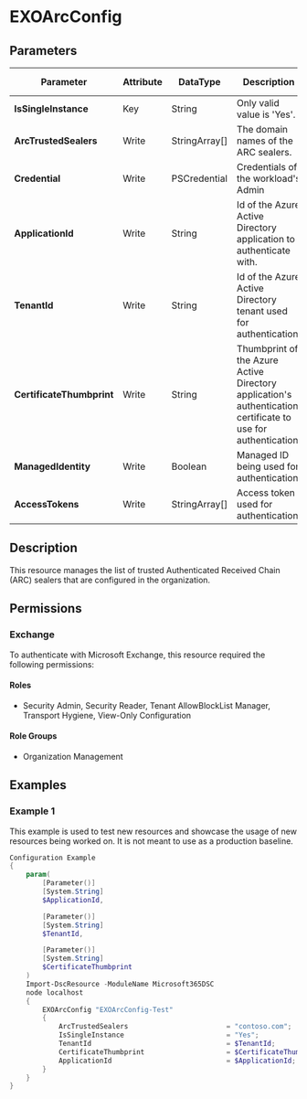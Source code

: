 ﻿# EXOArcConfig

## Parameters

| Parameter | Attribute | DataType | Description | Allowed Values |
| --- | --- | --- | --- | --- |
| **IsSingleInstance** | Key | String | Only valid value is 'Yes'. | `Yes` |
| **ArcTrustedSealers** | Write | StringArray[] | The domain names of the ARC sealers. | |
| **Credential** | Write | PSCredential | Credentials of the workload's Admin | |
| **ApplicationId** | Write | String | Id of the Azure Active Directory application to authenticate with. | |
| **TenantId** | Write | String | Id of the Azure Active Directory tenant used for authentication. | |
| **CertificateThumbprint** | Write | String | Thumbprint of the Azure Active Directory application's authentication certificate to use for authentication. | |
| **ManagedIdentity** | Write | Boolean | Managed ID being used for authentication. | |
| **AccessTokens** | Write | StringArray[] | Access token used for authentication. | |


## Description

This resource manages the list of trusted Authenticated Received Chain (ARC) sealers that are configured in the organization.

## Permissions

### Exchange

To authenticate with Microsoft Exchange, this resource required the following permissions:

#### Roles

- Security Admin, Security Reader, Tenant AllowBlockList Manager, Transport Hygiene, View-Only Configuration

#### Role Groups

- Organization Management

## Examples

### Example 1

This example is used to test new resources and showcase the usage of new resources being worked on.
It is not meant to use as a production baseline.

```powershell
Configuration Example
{
    param(
        [Parameter()]
        [System.String]
        $ApplicationId,

        [Parameter()]
        [System.String]
        $TenantId,

        [Parameter()]
        [System.String]
        $CertificateThumbprint
    )
    Import-DscResource -ModuleName Microsoft365DSC
    node localhost
    {
        EXOArcConfig "EXOArcConfig-Test"
        {
            ArcTrustedSealers                        = "contoso.com";
            IsSingleInstance                         = "Yes";
            TenantId                                 = $TenantId;
            CertificateThumbprint                    = $CertificateThumbprint;
            ApplicationId                            = $ApplicationId;
        }
    }
}
```

